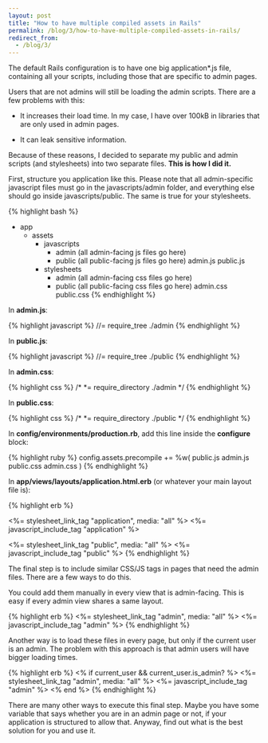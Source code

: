 ```yaml
---
layout: post
title: "How to have multiple compiled assets in Rails"
permalink: /blog/3/how-to-have-multiple-compiled-assets-in-rails/
redirect_from:
  - /blog/3/
---
```


The default Rails configuration is to have one big application*.js file,
containing all your scripts, including those that are specific to admin pages.

Users that are not admins will still be loading the admin scripts.
There are a few problems with this:

 * It increases their load time. In my case, I have over 100kB in libraries
that are only used in admin pages.

 * It can leak sensitive information.

Because of these reasons, I decided to separate my public and admin scripts
(and stylesheets) into two separate files. **This is how I did it.**

First, structure you application like this. Please note that all admin-specific
javascript files must go in the javascripts/admin folder, and everything else
should go inside javascripts/public. The same is true for your stylesheets.

{% highlight bash %}
- app
  - assets
    - javascripts
      - admin
        (all admin-facing js files go here)
      - public
        (all public-facing js files go here)
      admin.js
      public.js
    - stylesheets
      - admin
        (all admin-facing css files go here)
      - public
        (all public-facing css files go here)
      admin.css
      public.css
{% endhighlight %}

In **admin.js**:

{% highlight javascript %}
//= require_tree ./admin
{% endhighlight %}

In **public.js**:

{% highlight javascript %}
//= require_tree ./public
{% endhighlight %}

In **admin.css**:

{% highlight css %}
/*
 *= require_directory ./admin
 */
{% endhighlight %}

In **public.css**:

{% highlight css %}
/*
 *= require_directory ./public
 */
{% endhighlight %}

In **config/environments/production.rb**, add this line inside the **configure** block:

{% highlight ruby %}
      config.assets.precompile += %w( public.js admin.js public.css admin.css )
{% endhighlight %}

In **app/views/layouts/application.html.erb** (or whatever your main layout file is):

{% highlight erb %}
<!-- Change this: -->
<%= stylesheet_link_tag "application", media: "all" %>
<%= javascript_include_tag "application" %>

<!-- To this: -->
<%= stylesheet_link_tag "public", media: "all" %>
<%= javascript_include_tag "public" %>
{% endhighlight %}

The final step is to include similar CSS/JS tags in pages that need the
admin files. There are a few ways to do this.

You could add them manually in every view that is admin-facing. This is easy
if every admin view shares a same layout.


{% highlight erb %}
<%= stylesheet_link_tag "admin", media: "all" %>
<%= javascript_include_tag "admin" %>
{% endhighlight %}

Another way is to load these files in every page, but only if the current user
is an admin. The problem with this approach is that admin users will have bigger loading times.


{% highlight erb %}
<% if current_user && current_user.is_admin? %>
  <%= stylesheet_link_tag "admin", media: "all" %>
  <%= javascript_include_tag "admin" %>
<% end %>
{% endhighlight %}

There are many other ways to execute this final step. Maybe you have some
variable that says whether you are in an admin page or not, if your application
is structured to allow that. Anyway, find out what is the best solution for you and use it.
